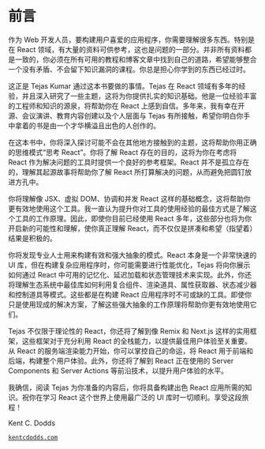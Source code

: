 # 前言

作为 Web 开发人员，要构建用户喜爱的应用程序，你需要理解很多东西。特别是在 React 领域，有大量的资料可供参考，这也是问题的一部分。并非所有资料都是一致的，你必须在所有可用的教程和博客文章中找到自己的道路，希望能够整合一个没有矛盾、不会留下知识漏洞的课程。你总是担心你学到的东西已经过时。

这正是 Tejas Kumar 通过这本书要做的事情。Tejas 在 React 领域有多年的经验，并且深入研究了一些主题，这将为你提供扎实的知识基础。他是一位经验丰富的工程师和知识的源泉，将帮助你在 React 上感到自信。多年来，我有幸在开源、会议演讲、教育内容创建以及个人层面与 Tejas 有所接触，希望你明白你手中拿着的书是由一个才华横溢且出色的人创作的。

在这本书中，你将深入探讨可能不会在其他地方接触到的主题，这将帮助你用正确的思维模式“思考 React”。你将了解 React 存在的目的，这将为你在考虑将 React 作为解决问题的工具时提供一个良好的参考框架。React 并不是孤立存在的，理解其起源故事将帮助你了解 React 所打算解决的问题，从而避免把圆钉放进方孔中。

你将理解像 JSX、虚拟 DOM、协调和并发 React 这样的基础概念，这将帮助你更有效地使用这个工具。我一直认为提升你对工具的使用经验的最佳方式是了解这个工具的工作原理。因此，即使你目前已经使用 React 多年，这些部分也将为你开启新的可能性和理解，使你真正理解 React，而不仅仅是拼凑和希望（指望着）结果是积极的。

你将发现专业人士用来构建有效和强大抽象的模式。React 本身是一个非常快速的 UI 库，但在构建复杂应用程序时，你可能需要进行性能优化，Tejas 将向你展示如何通过 React 中可用的记忆化、延迟加载和状态管理技术来实现。此外，你还将理解生态系统中最佳库如何利用复合组件、渲染道具、属性获取器、状态减少器和控制道具等模式。这些都是在构建 React 应用程序时不可或缺的工具。即使你只是使用现成的解决方案，了解这些强大抽象的工作原理将帮助你更有效地使用它们。

Tejas 不仅限于理论性的 React，你还将了解到像 Remix 和 Next.js 这样的实用框架，这些框架对于充分利用 React 的全栈能力，以提供最佳用户体验至关重要。从 React 的服务端渲染能力开始，你可以掌控自己的命运，将 React 用于前端和后端，构建整个用户体验。此外，你还将了解到 React 正在使用的 Server Components 和 Server Actions 等前沿技术，以提升用户体验的水平。

我确信，阅读 Tejas 为你准备的内容后，你将具备构建出色 React 应用所需的知识。祝你在学习 React 这个世界上使用最广泛的 UI 库时一切顺利。享受这段旅程！

Kent C. Dodds

[`kentcdodds.com`](https://kentcdodds.com)
